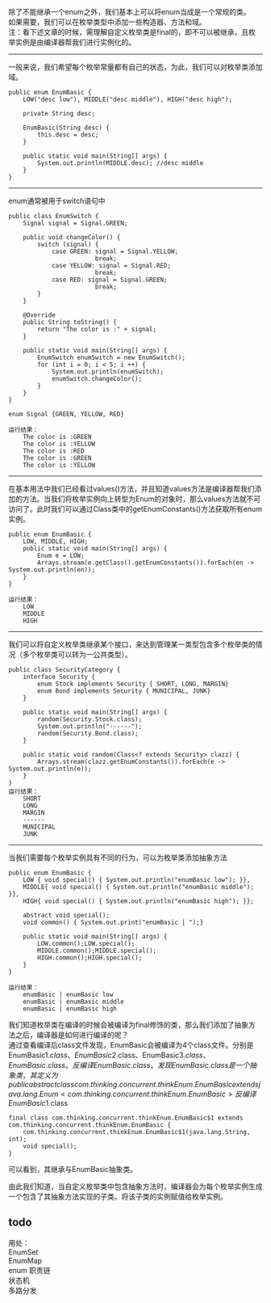 除了不能继承一个enum之外，我们基本上可以将enum当成是一个常规的类。  
如果需要，我们可以在枚举类型中添加一些构造器、方法和域。   
注：看下述文章的时候，需理解自定义枚举类是final的，即不可以被继承，且枚举实例是由编译器帮我们进行实例化的。

---
一般来说，我们希望每个枚举常量都有自己的状态，为此，我们可以对枚举类添加域。

	
	public enum EnumBasic {
	    LOW("desc low"), MIDDLE("desc middle"), HIGH("desc high");
	
	    private String desc;
	
	    EnumBasic(String desc) {
	        this.desc = desc;
	    }
	
	    public static void main(String[] args) {
	        System.out.println(MIDDLE.desc); //desc middle
	    }
	}

---
enum通常被用于switch语句中
	
	public class EnumSwitch {
	    Signal signal = Signal.GREEN;
	
	    public void changeColor() {
	        switch (signal) {
	            case GREEN: signal = Signal.YELLOW;
	                        break;
	            case YELLOW: signal = Signal.RED;
	                        break;
	            case RED: signal = Signal.GREEN;
	                        break;
	        }
	    }
	
	    @Override
	    public String toString() {
	        return "The color is :" + signal;
	    }
	
	    public static void main(String[] args) {
	        EnumSwitch enumSwitch = new EnumSwitch();
	        for (int i = 0; i < 5; i ++) {
	            System.out.println(enumSwitch);
	            enumSwitch.changeColor();
	        }
	    }
	}
	
	enum Signal {GREEN, YELLOW, RED}
	
	运行结果：
		The color is :GREEN
		The color is :YELLOW
		The color is :RED
		The color is :GREEN
		The color is :YELLOW

---
在基本用法中我们已经看过values()方法，并且知道values方法是编译器帮我们添加的方法。当我们将枚举实例向上转型为Enum的对象时，那么values方法就不可访问了。此时我们可以通过Class类中的getEnumConstants()方法获取所有enum实例。
	
	public enum EnumBasic {
	    LOW, MIDDLE, HIGH;
	    public static void main(String[] args) {
	        Enum e = LOW;
	        Arrays.stream(e.getClass().getEnumConstants()).forEach(en -> System.out.println(en));
	    }
	}
	
	运行结果：
		LOW
		MIDDLE
		HIGH

---
我们可以将自定义枚举类继承某个接口，来达到管理某一类型包含多个枚举类的情况（多个枚举类可以转为一公共类型）。
	
	public class SecurityCategory {
	    interface Security {
	        enum Stock implements Security { SHORT, LONG, MARGIN}
	        enum Bond implements Security { MUNICIPAL, JUNK}
	    }
	
	    public static void main(String[] args) {
	        random(Security.Stock.class);
	        System.out.println("------");
	        random(Security.Bond.class);
	    }
	
	    public static void random(Class<? extends Security> clazz) {
	        Arrays.stream(clazz.getEnumConstants()).forEach(e -> System.out.println(e));
	    }
	}
	运行结果：
		SHORT
		LONG
		MARGIN
		------
		MUNICIPAL
		JUNK

---
当我们需要每个枚举实例具有不同的行为，可以为枚举类添加抽象方法
	
	public enum EnumBasic {
	    LOW { void special() { System.out.println("enumBasic low"); }},
	    MIDDLE{ void special() { System.out.println("enumBasic middle"); }},
	    HIGH{ void special() { System.out.println("enumBasic high"); }};
	
	    abstract void special();
	    void common() { System.out.print("enumBasic | ");}
	
	    public static void main(String[] args) {
	        LOW.common();LOW.special();
	        MIDDLE.common();MIDDLE.special();
	        HIGH.common();HIGH.special();
	    }
	}
	
	运行结果：
		enumBasic | enumBasic low
		enumBasic | enumBasic middle
		enumBasic | enumBasic high
我们知道枚举类在编译的时候会被编译为final修饰的类，那么我们添加了抽象方法之后，编译器是如何进行编译的呢？  
通过查看编译后class文件发现，EnumBasic会被编译为4个class文件。分别是 EnumBasic$1.class、EnumBasic$2.class、EnumBasic$3.class、EnumBasic.class。   
反编译EnumBasic.class，发现EnumBasic.class是一个抽象类，其定义为 public abstract class com.thinking.concurrent.thinkEnum.EnumBasic extends java.lang.Enum<com.thinking.concurrent.thinkEnum.EnumBasic>  
反编译EnumBasic$1.class
	
	final class com.thinking.concurrent.thinkEnum.EnumBasic$1 extends com.thinking.concurrent.thinkEnum.EnumBasic {
  		com.thinking.concurrent.thinkEnum.EnumBasic$1(java.lang.String, int);
  		void special();
	}
可以看到，其继承与EnumBasic抽象类。 
 
由此我们知道，当自定义枚举类中包含抽象方法时，编译器会为每个枚举实例生成一个包含了其抽象方法实现的子类。将该子类的实例赋值给枚举实例。
		
todo
---
用处：   
EnumSet   
EnumMap     
enum 职责链   
状态机   
多路分发   

